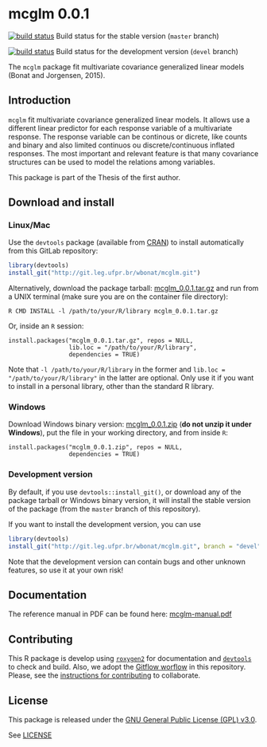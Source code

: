 

# mcglm 0.0.1

[![build status](http://git.leg.ufpr.br/ci/projects/3/status.png?ref=master)](http://git.leg.ufpr.br/ci/projects/3?ref=master)
Build status for the stable version (`master` branch)

[![build status](http://git.leg.ufpr.br/ci/projects/3/status.png?ref=devel)](http://git.leg.ufpr.br/ci/projects/3?ref=devel)
Build status for the development version (`devel` branch)

The `mcglm` package fit multivariate covariance generalized linear models
(Bonat and Jorgensen, 2015).

## Introduction

`mcglm` fit multivariate covariance generalized linear models. It allows
use a different linear predictor for each response variable of a
multivariate response. The response variable can be continous or
dicrete, like counts and binary and also limited continuos ou
discrete/continuous inflated responses. The most important and relevant
feature is that many covariance structures can be used to model the
relations among variables.

This package is part of the Thesis of the first author.

## Download and install

### Linux/Mac

Use the `devtools` package (available from
[CRAN](http://cran-r.c3sl.ufpr.br/web/packages/devtools/index.html)) to
install automatically from this GitLab repository:


```r
library(devtools)
install_git("http://git.leg.ufpr.br/wbonat/mcglm.git")
```

Alternatively, download the package tarball: [mcglm_0.0.1.tar.gz][]
and run from a UNIX terminal (make sure you are on the container file
directory):


```
R CMD INSTALL -l /path/to/your/R/library mcglm_0.0.1.tar.gz
```

Or, inside an `R` session:


```
install.packages("mcglm_0.0.1.tar.gz", repos = NULL,
                 lib.loc = "/path/to/your/R/library",
                 dependencies = TRUE)
```

Note that `-l /path/to/your/R/library` in the former and `lib.loc =
"/path/to/your/R/library"` in the latter are optional. Only use it if
you want to install in a personal library, other than the standard R
library.

### Windows

Download Windows binary version: [mcglm_0.0.1.zip][] (**do not unzip
it under Windows**), put the file in your working directory, and from
inside `R`:


```
install.packages("mcglm_0.0.1.zip", repos = NULL,
                 dependencies = TRUE)
```

### Development version

By default, if you use `devtools::install_git()`, or download any of the
package tarball or Windows binary version, it will install the stable
version of the package (from the `master` branch of this repository).

If you want to install the development version, you can use

```r
library(devtools)
install_git("http://git.leg.ufpr.br/wbonat/mcglm.git", branch = "devel")
```

Note that the development version can contain bugs and other unknown
features, so use it at your own risk!

## Documentation

The reference manual in PDF can be found here: [mcglm-manual.pdf][]

## Contributing

This R package is develop using [`roxygen2`][] for documentation and
[`devtools`] to check and build. Also, we adopt the [Gitflow worflow][]
in this repository. Please, see the
[instructions for contributing](./contributing.md) to collaborate.

## License

This package is released under the
[GNU General Public License (GPL) v3.0][].

See [LICENSE](./LICENSE)

<!-- links -->



[GNU General Public License (GPL) v3.0]: http://www.gnu.org/licenses/gpl-3.0.html
[`roxygen2`]: https://github.com/klutometis/roxygen
[`devtools`]: https://github.com/hadley/devtools
[mcglm_0.0.1.tar.gz]: http://www.leg.ufpr.br/~leg/mcglm/source/mcglm_0.0.1.tar.gz
[mcglm_0.0.1.zip]: http://www.leg.ufpr.br/~leg/mcglm/source/mcglm_0.0.1.zip
[mcglm-manual.pdf]: http://www.leg.ufpr.br/~leg/mcglm/source/mcglm-manual.pdf
[Gitflow worflow]: http://nvie.com/posts/a-successful-git-branching-model/
